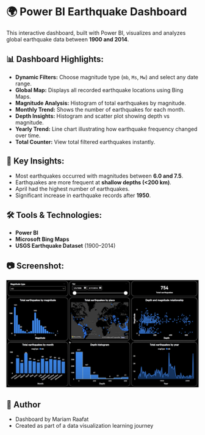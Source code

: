 # 🌍 Power BI Earthquake Dashboard

This interactive dashboard, built with Power BI, visualizes and analyzes global earthquake data between **1900 and 2014**.

## 📊 Dashboard Highlights:

- **Dynamic Filters:** Choose magnitude type (`mb`, `Ms`, `Mw`) and select any date range.
- **Global Map:** Displays all recorded earthquake locations using Bing Maps.
- **Magnitude Analysis:** Histogram of total earthquakes by magnitude.
- **Monthly Trend:** Shows the number of earthquakes for each month.
- **Depth Insights:** Histogram and scatter plot showing depth vs magnitude.
- **Yearly Trend:** Line chart illustrating how earthquake frequency changed over time.
- **Total Counter:** View total filtered earthquakes instantly.

## 📌 Key Insights:

- Most earthquakes occurred with magnitudes between **6.0 and 7.5**.
- Earthquakes are more frequent at **shallow depths (<200 km)**.
- April had the highest number of earthquakes.
- Significant increase in earthquake records after **1950**.

## 🛠️ Tools & Technologies:

- **Power BI**
- **Microsoft Bing Maps**
- **USGS Earthquake Dataset** (1900–2014)


## 📷 Screenshot:
![Sales Overview](earthquake.png)


## 📝 Author

- Dashboard by Mariam Raafat
- Created as part of a data visualization learning journey
